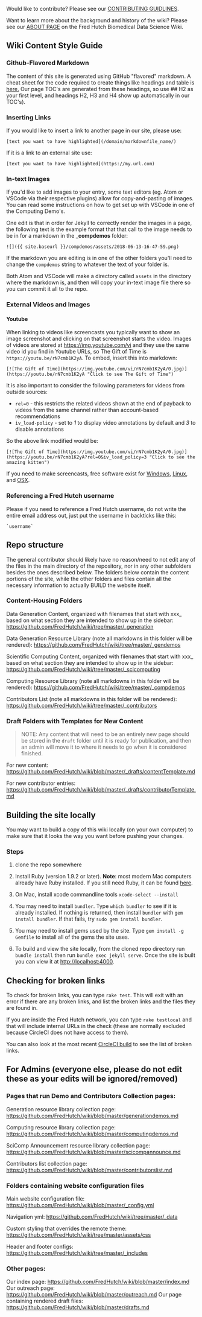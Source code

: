 Would like to contribute? Please see our [CONTRIBUTING GUIDLINES](https://github.com/FredHutch/wiki/tree/master/CONTRIBUTING.md).

Want to learn more about the background and history of the wiki? 
Please see our [ABOUT PAGE](https://sciwiki.fredhutch.org/about/) on the Fred Hutch Biomedical Data Science Wiki.

## Wiki Content Style Guide
### Github-Flavored Markdown
The content of this site is generated using GitHub "flavored" markdown.  A cheat sheet for the code required to create things like headings and table is [here.](https://github.com/adam-p/markdown-here/wiki/Markdown-Cheatsheet) Our page TOC's are generated from these headings, so use ## H2 as your first level, and headings H2, H3 and H4 show up automatically in our TOC's).

### Inserting Links

If you would like to insert a link to another page in our site, please use:  
```
[text you want to have highlighted](/domain/markdownfile_name/)
```

If it is a link to an external site use:  
```
[text you want to have highlighted](https://my.url.com)
```


### In-text Images
If you'd like to add images to your entry, some text editors (eg. Atom or VSCode via their respective plugins) allow for copy-and-pasting of images.  You can read some instructions on how to get set up with VSCode in one of the Computing Demo's.  

One edit is that in order for Jekyll to correctly render the images in a page, the following text is the example format that that call to the image needs to be in for a markdown in the **_compdemos** folder:
```
![]({{ site.baseurl }}/compdemos/assets/2018-06-13-16-47-59.png)
```
If the markdown you are editing is in one of the other folders you'll need to change the `compdemos` string to whatever the text of your folder is.  

Both Atom and VSCode will make a directory called `assets` in the directory where the markdown is, and then will copy your in-text image file there so you can commit it all to the repo.  

### External Videos and Images

#### Youtube

When linking to videos like screencasts you typically want to show an image screenshot and clicking on that screenshot starts the video. Images of videos are stored at https://img.youtube.com/vi and they use the same video id you find in Youtube URLs, so The Gift of Time is ```https://youtu.be/rN7cmb1K2yA```. To embed, insert this into markdown:

    [![The Gift of Time](https://img.youtube.com/vi/rN7cmb1K2yA/0.jpg)](https://youtu.be/rN7cmb1K2yA "Click to see The Gift of Time")

It is also important to consider the following parameters for videos from outside sources:
* `rel=0` - this restricts the related videos shown at the end of payback to videos from the same channel rather than account-based recommendations
* `iv_load-policy` - set to *1* to display video annotations by default and *3* to disable annotations

So the above link modified would be:

    [![The Gift of Time](https://img.youtube.com/vi/rN7cmb1K2yA/0.jpg)](https://youtu.be/rN7cmb1K2yA?rel=0&iv_load_policy=3 "Click to see the amazing kitten")

If you need to make screencasts, free software exist for [Windows](https://www.apowersoft.com/free-online-screen-recorder), [Linux](https://launchpad.net/kazam), and [OSX](https://www.webascender.com/blog/free-screencast-software-built-right-mac-os-x/).

### Referencing a Fred Hutch username
Please if you need to reference a Fred Hutch username, do not write the entire email address out, just put the username in backticks like this:

```
`username`
```

## Repo structure
The general contributor should likely have no reason/need to not edit any of the files in the main directory of the repository, nor in any other subfolders besides the ones described below.  The folders below contain the content portions of the site, while the other folders and files contain all the necessary information to actually BUILD the website itself.  

### Content-Housing Folders
Data Generation Content, organized with filenames that start with xxx_ based on what section they are intended to show up in the sidebar: https://github.com/FredHutch/wiki/tree/master/_generation

Data Generation Resource Library (note all markdowns in this folder will be rendered): https://github.com/FredHutch/wiki/tree/master/_gendemos

Scientific Computing Content, organized with filenames that start with xxx_ based on what section they are intended to show up in the sidebar: https://github.com/FredHutch/wiki/tree/master/_scicomputing

Computing Resource Library (note all markdowns in this folder will be rendered): https://github.com/FredHutch/wiki/tree/master/_compdemos

Contributors List (note all markdowns in this folder will be rendered): https://github.com/FredHutch/wiki/tree/master/_contributors


###  Draft Folders with Templates for New Content
>NOTE:  Any content that will need to be an entirely new page should be stored in the `draft` folder until it is ready for publication, and then an admin will move it to where it needs to go when it is considered finished.  

For new content: https://github.com/FredHutch/wiki/blob/master/_drafts/contentTemplate.md

For new contributor entries: https://github.com/FredHutch/wiki/blob/master/_drafts/contributorTemplate.md


## Building the site locally

You may want to build a copy of this wiki locally (on your own computer) to make sure that it looks the way you want before pushing your changes.

### Steps

1. clone the repo somewhere
1. Install Ruby (version 1.9.2 or later).
**Note**: most modern Mac computers already have Ruby installed. If you still need Ruby,
it can be found [here](https://www.ruby-lang.org/en/downloads/).
1. On Mac, install xcode commandline tools `xcode-select --install`

1. You may need to install `bundler`. Type
   `which bundler` to see if it is already
   installed. If nothing is returned, then
   install `bundler` with `gem install bundler`.
   If that fails, try `sudo gem install bundler`.
   
1. You may need to install gems used by the site.
   Type `gem install -g Gemfile` to install all of the gems the site uses.

1. To build and view the site locally, from the cloned repo directory run
   `bundle install` then run `bundle exec jekyll serve`. Once the
   site is built you can view it at
   [http://localhost:4000](http://localhost:4000).


## Checking for broken links
To check for broken links, you can type
`rake test`. This will exit with an error if there
are any broken links, and list the broken
links and the files they are found in.

If you are inside the Fred Hutch network, you can type
`rake testlocal` and that will include internal URLs
in the check (these are normally excluded because CircleCI does
not have access to them).

You can also look at the most recent
[CircleCI build](https://circleci.com/gh/FredHutch/wiki) to see
the list of broken links.


## For Admins (everyone else, please do not edit these as your edits will be ignored/removed)

### Pages that run Demo and Contributors Collection pages:
Generation resource library collection page:  https://github.com/FredHutch/wiki/blob/master/generationdemos.md

Computing resource library collection page:  https://github.com/FredHutch/wiki/blob/master/computingdemos.md

SciComp Announcement resource library collection page:  https://github.com/FredHutch/wiki/blob/master/scicompannounce.md

Contributors list collection page: https://github.com/FredHutch/wiki/blob/master/contributorslist.md

### Folders containing website configuration files
Main website configuration file: https://github.com/FredHutch/wiki/blob/master/_config.yml

Navigation yml:
https://github.com/FredHutch/wiki/tree/master/_data

Custom styling that overrides the remote theme:
https://github.com/FredHutch/wiki/tree/master/assets/css

Header and footer configs:
https://github.com/FredHutch/wiki/tree/master/_includes

### Other pages:
Our index page: https://github.com/FredHutch/wiki/blob/master/index.md
Our outreach page: https://github.com/FredHutch/wiki/blob/master/outreach.md
Our page containing rendered draft files: https://github.com/FredHutch/wiki/blob/master/drafts.md
